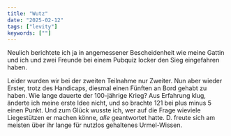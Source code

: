```yaml
---
title: "Wutz"
date: "2025-02-12"
tags: ["levity"]
keywords: [""]
---
```

Neulich berichtete ich ja in angemessener Bescheidenheit wie meine Gattin und ich und zwei Freunde bei einem Pubquiz locker den Sieg eingefahren haben. 

Leider wurden wir bei der zweiten Teilnahme nur Zweiter. Nun aber wieder Erster, trotz des Handicaps, diesmal einen Fünften an Bord gehabt zu haben. Wie lange dauerte der 100-jährige Krieg? Aus Erfahrung klug, änderte ich meine erste Idee nicht, und so brachte 121 bei plus minus 5 einen Punkt. Und zum Glück wusste ich, wer auf die Frage wieviele Liegestützen er machen könne, *alle* geantwortet hatte. D. freute sich am meisten über ihr lange für nutzlos gehaltenes Urmel-Wissen.